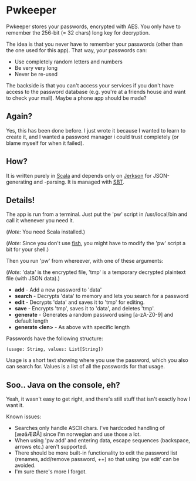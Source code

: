 # Pwkeeper

Pwkeeper stores your passwords, encrypted with AES. You only have to remember the 256-bit (= 32 chars) long key for decryption.

The idea is that you never have to remember your passwords (other than the one used for this app). That way, your passwords can:

* Use completely random letters and numbers
* Be very very long
* Never be re-used

The backside is that you can't access your services if you don't have access to the password database (e.g. you're at a friends house and want to check your mail). Maybe a phone app should be made?

## Again?

Yes, this has been done before. I just wrote it because I wanted to learn to create it, and I wanted a password manager i could trust completely (or blame myself for when it failed).

## How?

It is written purely in [Scala](http://www.scala-lang.org/) and depends only on [Jerkson](https://github.com/codahale/jerkson) for JSON-generating and -parsing. It is managed with [SBT](https://github.com/harrah/xsbt).

## Details!

The app is run from a terminal. Just put the 'pw' script in /usr/local/bin and call it whenever you need it.

(*Note:* You need Scala installed.)

(*Note:* Since you don't use [fish](http://fishshell.com), you might have to modify the 'pw' script a bit for your shell.)

Then you run 'pw' from whereever, with one of these arguments:

(*Note:* 'data' is the encrypted file, 'tmp' is a temporary decrypted plaintext file (with JSON data).)

* **add** - Add a new password to 'data'
* **search** - Decrypts 'data' to memory and lets you search for a password
* **edit** - Decrypts 'data' and saves it to 'tmp' for editing.
* **save** - Encrypts 'tmp', saves it to 'data', and deletes 'tmp'.
* **generate** - Generates a random password using [a-zA-Z0-9] and default length
* **generate &lt;len&gt;** - As above with specific length

Passwords have the following structure:

	(usage: String, values: List[String])

Usage is a short text showing where you use the password, which you also can search for. Values is a list of all the passwords for that usage.

## Soo.. Java on the console, eh?

Yeah, it wasn't easy to get right, and there's still stuff that isn't exactly how I want it.

Known issues:

* Searches only handle ASCII chars. I've hardcoded handling of [æøåÆØÅ] since I'm norwegian and use those a lot.
* When using 'pw add' and entering data, escape sequences (backspace, arrows etc.) aren't supported.
* There should be more built-in functionality to edit the password list (renames, add/remove password, ++) so that using 'pw edit' can be avoided.
* I'm sure there's more I forgot.
